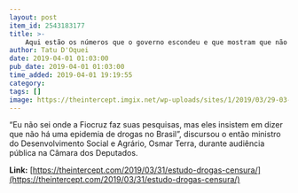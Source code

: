```yaml
---
layout: post
item_id: 2543183177
title: >-
    Aqui estão os números que o governo escondeu e que mostram que não há epidemia de drogas no Brasil
author: Tatu D'Oquei
date: 2019-04-01 01:03:00
pub_date: 2019-04-01 01:03:00
time_added: 2019-04-01 19:19:55
category: 
tags: []
image: https://theintercept.imgix.net/wp-uploads/sites/1/2019/03/29-03-19-LUND-HEADER-1553889899.jpg?auto=compress%2Cformat&q=90&fit=crop&w=1200&h=800
---
```


“Eu não sei onde a Fiocruz faz suas pesquisas, mas eles insistem em dizer que não há uma epidemia de drogas no Brasil”, discursou o então ministro do Desenvolvimento Social e Agrário, Osmar Terra, durante audiência pública na Câmara dos Deputados.

**Link:** [https://theintercept.com/2019/03/31/estudo-drogas-censura/](https://theintercept.com/2019/03/31/estudo-drogas-censura/)

